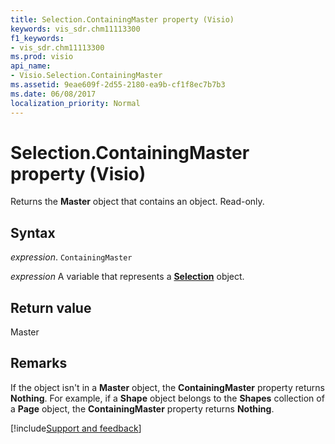 ```yaml
---
title: Selection.ContainingMaster property (Visio)
keywords: vis_sdr.chm11113300
f1_keywords:
- vis_sdr.chm11113300
ms.prod: visio
api_name:
- Visio.Selection.ContainingMaster
ms.assetid: 9eae609f-2d55-2180-ea9b-cf1f8ec7b7b3
ms.date: 06/08/2017
localization_priority: Normal
---
```



# Selection.ContainingMaster property (Visio)

Returns the  **Master** object that contains an object. Read-only.


## Syntax

_expression_. `ContainingMaster`

_expression_ A variable that represents a **[Selection](Visio.Selection.md)** object.


## Return value

Master


## Remarks

If the object isn't in a  **Master** object, the **ContainingMaster** property returns **Nothing**. For example, if a **Shape** object belongs to the **Shapes** collection of a **Page** object, the **ContainingMaster** property returns **Nothing**.

[!include[Support and feedback](~/includes/feedback-boilerplate.md)]